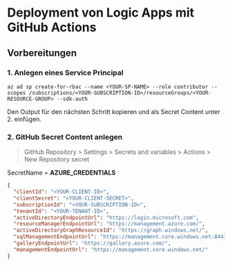 # Deployment von Logic Apps mit GitHub Actions

## Vorbereitungen
### 1. Anlegen eines Service Principal
```azurecli
az ad sp create-for-rbac --name <YOUR-SP-NAME> --role contributor --scopes /subscriptions/<YOUR-SUBSCRIPTION-ID>/resourceGroups/<YOUR-RESOURCE-GROUP> --sdk-auth
```
Den Output für den nächsten Schritt kopieren und als Secret Content unter 2. einfügen.

### 2. GitHub Secret Content anlegen

> GitHub Repository > Settings > Secrets and variables > Actions > New Repository secret

SecretName = __AZURE_CREDENTIALS__
```json
{
  "clientId": "<YOUR-CLIENT-ID>",
  "clientSecret": "<YOUR-CLIENT-SECRET>",
  "subscriptionId": "<YOUR-SUBSCRIPTION-ID>",
  "tenantId": "<YOUR-TENANT-ID>",
  "activeDirectoryEndpointUrl": "https://login.microsoft.com",
  "resourceManagerEndpointUrl": "https://management.azure.com/",
  "activeDirectoryGraphResourceId": "https://graph.windows.net/",
  "sqlManagementEndpointUrl": "https://management.core.windows.net:8443/",
  "galleryEndpointUrl": "https://gallery.azure.com/",
  "managementEndpointUrl": "https://management.core.windows.net/"
}
```
